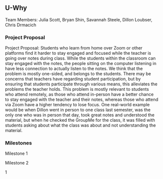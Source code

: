 ## U-Why

Team Members: Julia Scott, Bryan Shin, Savannah Steele, Dillon Loubser, Chris Drmacich

### Project Proposal

Project Proposal:
Students who learn from home over Zoom or other platforms find it harder to stay engaged and focused while the teacher is going over notes during class. While the students within the classroom can stay engaged with the notes, the people sitting on the computer listening in have less connection to actually listen to the notes.
We think that the problem is mostly one-sided, and belongs to the students. There may be concerns that teachers have regarding student participation, but by ensuring that students participate through various means, this alleviates the problems the teacher holds.
This problem is mostly relevant to students who attend remotely, as those who attend in-person have a better chance to stay engaged with the teacher and their notes, whereas those who attend via Zoom have a higher tendency to lose focus.
One real-world example would be when Dillon went in person to one class last semester, was the only one who was in person that day, took great notes and understood the material, but when he checked the GroupMe for the class, it was filled with students asking about what the class was about and not understanding the material.


### Milestones

Milestone 1

Milestone 2

1

